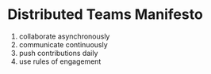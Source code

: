 # Distributed Teams Manifesto

1. collaborate asynchronously
2. communicate continuously
3. push contributions daily
4. use rules of engagement
